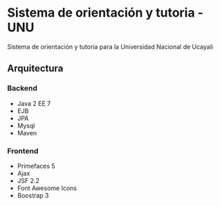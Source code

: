 # Sistema de orientación y tutoria - UNU

Sistema de orientación y tutoria para la Universidad Nacional de Ucayali

## Arquitectura

### Backend
+ Java 2 EE 7
+ EJB
+ JPA 
+ Mysql
+ Maven


### Frontend
+ Primefaces 5
+ Ajax
+ JSF 2.2
+ Font Awesome Icons
+ Boostrap 3

